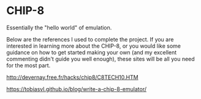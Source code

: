# CHIP-8
Essentially the "hello world" of emulation.

Below are the references I used to complete the project. If you are interested in learning more about the CHIP-8, or you would like some guidance on how to get started making your own (and my excellent commenting didn't guide you well enough), these sites will be all you need for the most part.

http://devernay.free.fr/hacks/chip8/C8TECH10.HTM

https://tobiasvl.github.io/blog/write-a-chip-8-emulator/
